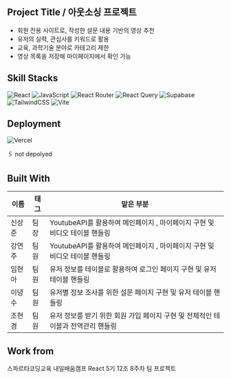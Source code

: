 ## Project Title / 아웃소싱 프로젝트

- 회원 전용 사이트로, 작성한 설문 내용 기반의 영상 추천
- 유저의 실력, 관심사를 키워드로 활용
- 교육, 과학기술 분야로 카테고리 제한
- 영상 목록을 저장해 마이페이지에서 확인 가능

## Skill Stacks

![React](https://img.shields.io/badge/react-%2320232a.svg?style=for-the-badge&logo=react&logoColor=%2361DAFB) ![JavaScript](https://img.shields.io/badge/JavaScript-323330?style=for-the-badge&logo=javascript&logoColor=F7DF1E) ![React Router](https://img.shields.io/badge/React_Router-CA4245?style=for-the-badge&logo=react-router&logoColor=white) ![React Query](https://img.shields.io/badge/-React%20Query-FF4154?style=for-the-badge&logo=react%20query&logoColor=white) ![Supabase](https://img.shields.io/badge/Supabase-3ECF8E?style=for-the-badge&logo=supabase&logoColor=white) ![TailwindCSS](https://img.shields.io/badge/tailwindcss-%2338B2AC.svg?style=for-the-badge&logo=tailwind-css&logoColor=white)
![Vite](https://img.shields.io/badge/vite-%23646CFF.svg?style=for-the-badge&logo=vite&logoColor=white)

## Deployment

![Vercel](https://img.shields.io/badge/Vercel-000000.svg?style=for-the-badge&logo=Vercel&logoColor=white)

🖇️ not depolyed

## Built With

| 이름   | 태그 | 맡은 부분                                                                        |
| ------ | ---- | -------------------------------------------------------------------------------- |
| 신상준 | 팀장 | YoutubeAPI를 활용하여 메인페이지 , 마이페이지 구현 및 비디오 테이블 핸들링       |
| 강연주 | 팀원 | YoutubeAPI를 활용하여 메인페이지 , 마이페이지 구현 및 비디오 테이블 핸들링       |
| 임현아 | 팀원 | 유저 정보를 테이블로 활용하여 로그인 페이지 구현 및 유저 테이블 핸들링           |
| 이녕수 | 팀원 | 유저별 정보 조사를 위한 설문 페이지 구현 및 유저 테이블 핸들링                   |
| 조현경 | 팀원 | 유저 정보를 받기 위한 회원 가입 페이지 구현 및 전체적인 테이블과 전역관리 핸들링 |

## Work from

스파르타코딩교육 내일배움캠프 React 5기 12조 8주차 팀 프로젝트
